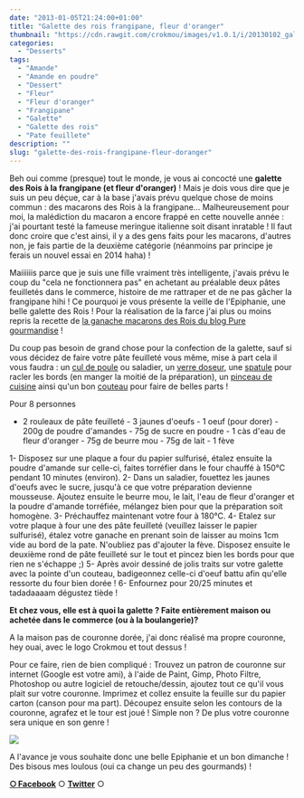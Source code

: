 ```yaml
---
date: "2013-01-05T21:24:00+01:00"
title: "Galette des rois frangipane, fleur d'oranger"
thumbnail: "https://cdn.rawgit.com/crokmou/images/v1.0.1/i/20130102_galette_roi_amande_torrefie_0044.jpg"
categories:
  - "Desserts"
tags:
  - "Amande"
  - "Amande en poudre"
  - "Dessert"
  - "Fleur"
  - "Fleur d'oranger"
  - "Frangipane"
  - "Galette"
  - "Galette des rois"
  - "Pate feuillete"
description: ""
slug: "galette-des-rois-frangipane-fleur-doranger"
---
```


Beh oui comme (presque) tout le monde, je vous ai concocté une **galette des Rois à la frangipane (et fleur d'oranger)** ! Mais je dois vous dire que je suis un peu déçue, car à la base j'avais prévu quelque chose de moins commun : des macarons des Rois à la frangipane... Malheureusement pour moi, la malédiction du macaron a encore frappé en cette nouvelle année : j'ai pourtant testé la fameuse meringue italienne soit disant inratable ! Il faut donc croire que c'est ainsi, il y a des gens faits pour les macarons, d'autres non, je fais partie de la deuxième catégorie (néanmoins par principe je ferais un nouvel essai en 2014 haha) !

Maiiiiiis parce que je suis une fille vraiment très intelligente, j'avais prévu le coup du "cela ne fonctionnera pas" en achetant au préalable deux pâtes feuilletés dans le commerce, histoire de me rattraper et de ne pas gâcher la frangipane hihi ! Ce pourquoi je vous présente la veille de l'Epiphanie, une belle galette des Rois ! Pour la réalisation de la farce j'ai plus ou moins repris la recette de [la ganache macarons des Rois du blog Pure gourmandise](http://www.puregourmandise.com/recettes/251.htm) !

Du coup pas besoin de grand chose pour la confection de la galette, sauf si vous décidez de faire votre pâte feuilleté vous même, mise à part cela il vous faudra : un [cul de poule](http://www.rueducommerce.fr/m/pl/malid:48515370) ou saladier, un [verre doseur](http://www.rueducommerce.fr/index/Verre%20doseur%20plastique), une [spatule](http://www.rueducommerce.fr/m/pl/malid:48515367) pour racler les bords (en manger la moitié de la préparation), un [pinceau de cuisine](http://www.rueducommerce.fr/index/pinceau%20de%20cuisine) ainsi qu'un bon [couteau](http://www.rueducommerce.fr/m/pl/malid:12468606) pour faire de belles parts !

Pour 8 personnes

- 2 rouleaux de pâte feuilleté - 3 jaunes d'oeufs - 1 oeuf (pour dorer) - 200g de poudre d'amandes - 75g de sucre en poudre - 1 càs d'eau de fleur d'oranger - 75g de beurre mou - 75g de lait - 1 fève

1- Disposez sur une plaque a four du papier sulfurisé, étalez ensuite la poudre d'amande sur celle-ci, faites torréfier dans le four chauffé à 150°C pendant 10 minutes (environ). 2- Dans un saladier, fouettez les jaunes d'oeufs avec le sucre, jusqu'à ce que votre préparation devienne mousseuse. Ajoutez ensuite le beurre mou, le lait, l'eau de fleur d'oranger et la poudre d'amande torréfiée, mélangez bien pour que la préparation soit homogène. 3- Préchauffez maintenant votre four à 180°C. 4- Etalez sur votre plaque à four une des pâte feuilleté (veuillez laisser le papier sulfurisé), étalez votre ganache en prenant soin de laisser au moins 1cm vide au bord de la pate. N'oubliez pas d'ajouter la fève. Disposez ensuite le deuxième rond de pâte feuilleté sur le tout et pincez bien les bords pour que rien ne s'échappe ;) 5- Après avoir dessiné de jolis traits sur votre galette avec la pointe d'un couteau, badigeonnez celle-ci d'oeuf battu afin qu'elle ressorte du four bien dorée ! 6- Enfournez pour 20/25 minutes et tadadaaaam dégustez tiède !

**Et chez vous, elle est à quoi la galette ? Faite entièrement maison ou achetée dans le commerce (ou à la boulangerie)?**

A la maison pas de couronne dorée, j'ai donc réalisé ma propre couronne, hey ouai, avec le logo Crokmou et tout dessus !

Pour ce faire, rien de bien compliqué : Trouvez un patron de couronne sur internet (Google est votre ami), à l'aide de Paint, Gimp, Photo Filtre, Photoshop ou autre logiciel de retouche/dessin, ajoutez tout ce qu'il vous plait sur votre couronne. Imprimez et collez ensuite la feuille sur du papier carton (canson pour ma part). Découpez ensuite selon les contours de la couronne, agrafez et le tour est joué ! Simple non ? De plus votre couronne sera unique en son genre !

[![](https://cdn.rawgit.com/crokmou/images/v1.0.1/i/20130102_galette_roi_amande_torrefie_0050-200x3001-200x300.jpg)](https://cdn.rawgit.com/crokmou/images/v1.0.1/i/20130102_galette_roi_amande_torrefie_0050-200x3001.jpg)

A l'avance je vous souhaite donc une belle Epiphanie et un bon dimanche ! Des bisous mes loulous (oui ca change un peu des gourmands) !

[**○<span style="font-size: xx-small; margin: 0px; outline: 0px; padding: 0px;"><span style="font-family: Arial, Helvetica, sans-serif; margin: 0px; outline: 0px; padding: 0px;"> </span></span>Facebook**](https://www.facebook.com/pages/CroKMou/148093255259077) ○ [**Twitter**](https://twitter.com/Crokmou) ○

 